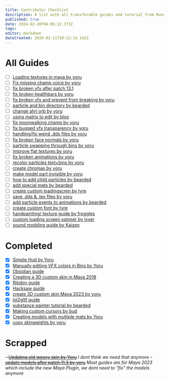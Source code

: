 ```yaml
---
title: Contributor Checklist
description: A list with all transferable guides and tutorial from Runeforge to the Wiki.
published: true
date: 2024-02-20T04:05:12.371Z
tags: 
editor: markdown
dateCreated: 2024-02-11T20:22:14.142Z
---
```


<!--add a Cross "[x]" if you completed a transfer and replace the link with the wiki version! Then move it to completed.-->
# All Guides



- [ ] [Loading textures in maya by yoru](https://www.runeforge.io/post/loading-textures-in-maya)
- [ ] [Fix missing champ voice by yoru](https://www.runeforge.io/post/fixing-missing-champion-voices)
- [ ] [fix broken vfx after patch 13.1](https://www.runeforge.io/post/fixing-broken-vfx-after-patch-13-1)
- [ ] [fix broken healthbars by yoru](https://www.runeforge.io/post/fixing-broken-healthbars)
- [ ] [fix broken vfx and prevent from breaking by yoru](https://www.runeforge.io/post/how-to-fix-broken-vfx-and-prevent-them-from-breaking)
- [ ] [particle and bin directory by bearded](https://www.runeforge.io/post/particle-and-bins-dictionary)
- [ ] [change ahri orb by yoru](https://www.runeforge.io/post/how-to-change-ahri-orb)
- [ ] [using matrix to edit by bloo](https://www.runeforge.io/post/using-matrix-to-edit-vfx)
- [ ] [fix moonwalking champ by yoru](https://www.runeforge.io/post/fix-moonwalking-champions)
- [ ] [fix bugged vfx transparency by yoru](https://www.runeforge.io/post/fixing-particles-not-properly-showing-transparency)
- [ ] [handling/fix weird .dds files by yoru](https://www.runeforge.io/post/handling-fixing-weird-dds-files)
- [ ] [fix broken face normals by yoru](https://www.runeforge.io/post/fixing-broken-face-normals)
- [ ] [particle swapping through bins by yoru](https://www.runeforge.io/post/particle-swapping-through-bin-editing)
- [ ] [improve flat textures by yoru](https://www.runeforge.io/post/how-to-improve-flat-textures)
- [ ] [fix broken animations by yoru](https://www.runeforge.io/post/how-to-fix-broken-animations-with-lolmaya)
- [ ] [recolor particles text+bins by yoru](https://www.runeforge.io/post/recoloring-particles-textures-bins)
- [ ] [create chromas by yoru](https://www.runeforge.io/post/how-to-create-chromas)
- [ ] [make model part invisible by yoru](https://www.runeforge.io/post/making-model-parts-invisible-through-textures-only)
- [ ] [how to add child particles by bearded](https://www.runeforge.io/post/how-to-add-child-particles-to-your-league-of-legennds-custom-skin-vfx)
- [ ] [add special mats by bearded](https://www.runeforge.io/post/adding-special-materials-to-your-skin-in-league-of-legends)
- [ ] [create custom loadingscren by tyre](https://www.runeforge.io/post/creating-a-custom-loading-screen)
- [ ] [save .dds & .tex files by yoru](https://www.runeforge.io/post/saving-dds-tex-files)
- [ ] [add particle events to animations by bearded](https://www.runeforge.io/post/adding-particle-events-to-specific-animations)
- [ ] [create custom font by tyre](https://www.runeforge.io/post/how-to-create-a-custom-font)
- [ ] [handpainting/ texture guide by froggles](https://www.runeforge.io/post/hand-painting---texturing-guide-by-yekaterina-bourykina)
- [ ] [custom loading screen spinner by lxver](https://www.runeforge.io/post/how-to-make-a-custom-loadingscreen-spinner)
- [ ] [sound modding guide by Kaizen](https://www.runeforge.io/post/sound-modding-tutorial)

# Completed

- [x] [Simple Hud by Yoru](https://wiki.runeforge.io/specific-guide/ui/simple-hud-template)
- [x] [Manually editing VFX colors in Bins by Yoru](https://wiki.runeforge.io/en/specific-guide/coding/man-edit-vfxcolor)
- [x] [Obsidian guide](/core-guides/tools/obsidian)
- [x] [Creating a 3D custom skin in Maya 2018](/specific-guide/3d-modelling/create-customskin-maya2018)
- [x] [Ritobin guide](/core-guides/tools/rito-bin)
- [X] [Hacksaw guide](/core-guides/tools/hacksaw)
- [x] [create 3D custom skin Maya 2023 by yoru](/specific-guide/3d-modelling/create-customskin-maya2023)
- [x] [lol2gltf guide](https://www.runeforge.io/lol2gltf)
- [x] [substance painter tutorial by bearded](/specific-guide/texturing/substance-painter-guide)
- [X] [Making custom cursors by bud](https://www.runeforge.io/post/making-custom-cursors-with-paint-net)
- [x] [Creating models with multiple mats by Yoru](/specific-guide/texturing/create-skin-with-multiple-mats)
- [x] [copy skinweights by yoru](/specific-guide/rigging-weighting/copy-skinweights)

# Scrapped

~~- [Updating old wooxy skin by Yoru](https://www.runeforge.io/post/updating-old-wooxy-skins)~~ *I dont think we need that anymore*
~~- [update models after patch 11.3 by yoru](https://www.runeforge.io/post/updating-remodels-after-patch-11-3)~~ *Most guides are for Maya 2023 which include the new Maya Plugin, we dont need to "fix" the models anymore*